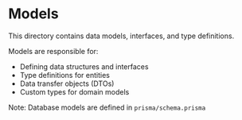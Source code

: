 # Models

This directory contains data models, interfaces, and type definitions.

Models are responsible for:
- Defining data structures and interfaces
- Type definitions for entities
- Data transfer objects (DTOs)
- Custom types for domain models

Note: Database models are defined in `prisma/schema.prisma`
